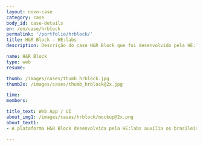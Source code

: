 ```yaml
---
layout: novo-case
category: case
body_id: case-details
en: /en/case/hrblock
permalink: '/portfolio/hrblock/'
title: H&R Block - HE:labs
description: Descrição do case H&R Block que foi desenvolvido pela HE:labs.

name: H&R Block
type: web
resume:

thumb: /images/cases/thumb_hrblock.jpg
thumb2x: /images/cases/thumb_hrblock@2x.jpg

time:
members:

title_text: Web App / UI
about_img1: /images/cases/hrblock/mockup@2x.png
about_text1:
- A plataforma H&R Block desenvolvida pela HE:labs auxilia os brasileiros a realizarem suas declarações de imposto de renda de forma muito mais simples, rápida e segura.

---
```


